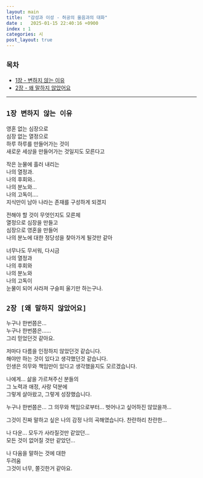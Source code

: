 ```yaml
---
layout: main
title:  "감성과 이성 - 허공의 울음과의 대화"
date :   2025-01-15 22:40:16 +0900
index : 1
categories: 시
post_layout: true
---
```


## `목차`
<ul class="actions">
  <li><a href="#1장-변하지-않는-이유" class="button">1장 - 변하지 않는 이유</a></li>
  <li><a href="#2장-왜-말하지-않았어요" class="button">2장 - 왜 말하지 않았어요</a></li>
</ul>

<hr/>

## `1장 변하지 않는 이유`

영혼 없는 심장으로   
심장 없는 열정으로   
하루 하루를 만들어가는 것이   
새로운 세상을 만들어가는 것일지도 모른다고   

작은 눈물에 흘러 내리는   
나의 열정과.   
나의 후회와..   
나의 분노와...   
나의 고독이....   
지식만이 남아 나라는 존재를 구성하게 되겠지   
   
전해야 할 것이 무엇인지도 모른체   
열정으로 심장을 만들고   
심장으로 영혼을 만들어   
나의 분노에 대한 정당성을 찾아가게 될것만 같아   
   
너무나도 무서워, 다시금   
나의 열정과   
나의 후회와   
나의 분노와   
나의 고독이   
눈물이 되어 사라져 구슬피 울기만 하는구나.   

## `2장 [왜 말하지 않았어요]`

누구나 한번쯤은...   
누구나 한번쯤은......   
그리 믿었던것 같아요.

저마다 다름을 인정하지 않았던것 같습니다.   
해야만 하는 것이 있다고 생각했던것 같습니다.   
인생은 의무와 책임만이 있다고 생각했을지도 모르겠습니다.   
   
나에게... 삶을 가르쳐주신 분들의   
그 노력과 애정, 사랑 덕분에   
그렇게 살아왔고, 그렇게 성장했습니다.   

누구나 한번쯤은...
그 의무와 책임으로부터... 
벗어나고 싶어하진 않았을까...

그것이 진짜 말하고 싶은 나의 감정
나의 곡해였습니다.
찬란하리 찬란한...

나 다운...
모두가 사라질것만 같았던...   
모든 것이 없어질 것만 같았던...

나 다움을 말하는 것에 대한   
두려움   
그것이 너무, 쫄깃한거 같아요.   